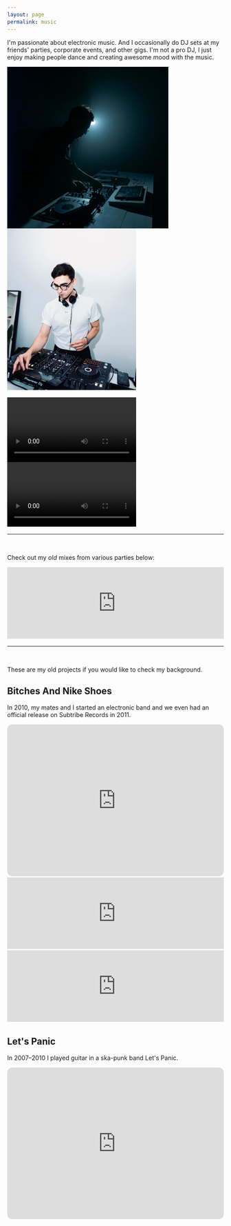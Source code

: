 ```yaml
---
layout: page
permalink: music
---
```


I'm passionate about electronic music. And I occasionally do DJ sets at my friends' parties, corporate events, and other gigs. I'm not a pro DJ, I just enjoy making people dance and creating awesome mood with the music.

<img src="/assets/img/music/sugar_factory_1.jpg" alt="" width="375" style="float: left; margin-right: 10px;"/> <img src="/assets/img/music/klara_1.jpg" alt="" width="300"/>

<video width="300" controls  style="float: left; margin-right: 10px;">
  <source src="/assets/img/music/jetbrains_kingsday.mp4" type="video/mp4">
</video>

<video width="300" controls  style=" margin-right: 10px;">
  <source src="/assets/img/music/jetbrains_summerfest.mp4" type="video/mp4">
</video>

--- 
<br>

Check out my _old_ mixes from various parties below:

<iframe width="100%" height="166" scrolling="no" frameborder="no" allow="autoplay" src="https://w.soundcloud.com/player/?url=https%3A//api.soundcloud.com/tracks/633060930&color=%23ff5500&auto_play=false&hide_related=false&show_comments=true&show_user=true&show_reposts=false&show_teaser=true"></iframe>

---
<br>

These are my old projects if you would like to check my background.

## Bitches And Nike Shoes

In 2010, my mates and I started an electronic band and we even had an official release on Subtribe Records in 2011.

<iframe style="border-radius:12px" src="https://open.spotify.com/embed/artist/7u6CEMQeuHo8Bk2fDJPnII?utm_source=generator&theme=0" width="100%" height="352" frameBorder="0" allowfullscreen="" allow="autoplay; clipboard-write; encrypted-media; fullscreen; picture-in-picture" loading="lazy"></iframe>

<iframe width="100%" height="166" scrolling="no" frameborder="no" allow="autoplay" src="https://w.soundcloud.com/player/?url=https%3A//api.soundcloud.com/tracks/11743782&color=%23ff5500&auto_play=false&hide_related=false&show_comments=true&show_user=true&show_reposts=false&show_teaser=true"></iframe>

<iframe width="100%" height="166" scrolling="no" frameborder="no" allow="autoplay" src="https://w.soundcloud.com/player/?url=https%3A//api.soundcloud.com/tracks/92179223&color=%23ff5500&auto_play=false&hide_related=false&show_comments=true&show_user=true&show_reposts=false&show_teaser=true"></iframe>

## Let's Panic

In 2007–2010 I played guitar in a ska-punk band Let's Panic. 

<iframe style="border-radius:12px" src="https://open.spotify.com/embed/artist/7kAIYbQ5i9JhRTDe3a79wh?utm_source=generator" width="100%" height="352" frameBorder="0" allowfullscreen="" allow="autoplay; clipboard-write; encrypted-media; fullscreen; picture-in-picture" loading="lazy"></iframe>
